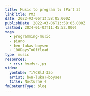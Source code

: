 ```yaml
---
title: Music to program to (Part 3)
linkTitle: PM3
date: 2022-03-06T12:58:05.000Z
publishDate: 2022-03-06T12:58:05.000Z
lastmod: 2024-01-02T11:45:52.000Z
tags:
  - programming-music
  - piano
  - ben-lukas-boysen
  - 100DaysToOffload
type: music
resources:
  - src: header.jpg
video:
  youtube: 7iYCBlJ-33o
  artist: ben-lukas-boysen
  title: Nocturne 4
fmContentType: blog
---
```


